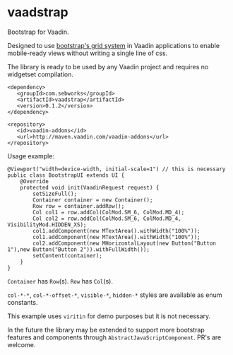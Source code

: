 # vaadstrap
Bootstrap for Vaadin.

Designed to use [bootstrap's grid system](http://getbootstrap.com/css/#grid) in Vaadin applications to enable mobile-ready views without writing a single line of css.

The library is ready to be used by any Vaadin project and requires no widgetset compilation. 
```
<dependency>
   <groupId>com.sebworks</groupId>
   <artifactId>vaadstrap</artifactId>
   <version>0.1.2</version>
</dependency>

<repository>
   <id>vaadin-addons</id>
   <url>http://maven.vaadin.com/vaadin-addons</url>
</repository>
```

Usage example: 
```
@Viewport("width=device-width, initial-scale=1") // this is necessary
public class BootstrapUI extends UI {
	@Override
	protected void init(VaadinRequest request) {
		setSizeFull();
		Container container = new Container();
		Row row = container.addRow();
		Col col1 = row.addCol(ColMod.SM_6, ColMod.MD_4);
		Col col2 = row.addCol(ColMod.SM_6, ColMod.MD_4, VisibilityMod.HIDDEN_XS);
		col1.addComponent(new MTextArea().withWidth("100%"));
		col1.addComponent(new MTextArea().withWidth("100%"));
		col2.addComponent(new MHorizontalLayout(new Button("Button 1"),new Button("Button 2")).withFullWidth());
		setContent(container);
	}
}
```

`Container` has `Row`(s). 
`Row` has `Col`(s).

`col-*-*`, `col-*-offset-*`, `visible-*`, `hidden-*` styles are available as enum constants.

This example uses `viritin` for demo purposes but it is not necessary. 

In the future the library may be extended to support more bootstrap features and components through `AbstractJavaScriptComponent`. PR's are welcome. 
